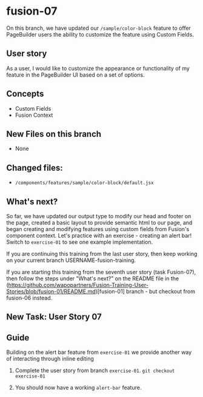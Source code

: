 # fusion-07

On this branch, we have updated our `/sample/color-block` feature to offer PageBuilder users the ability to customize the feature using Custom Fields.

## User story
As a user, I would like to customize the appearance or functionality of my feature in the PageBuilder UI based on a set of options.

## Concepts
- Custom Fields
- Fusion Context

## New Files on this branch
- None

## Changed files:
- `/components/features/sample/color-block/default.jsx`

## What's next?
So far, we have updated our output type to modify our head and footer on the page, created a basic layout to provide semantic html to our page, and began creating and modifying features using custom fields from
Fusion's component context. Let's practice with an exercise - creating an alert bar! Switch to `exercise-01` to see one example implementation.

If you are continuing this training from the last user story, then keep working on your current branch USERNAME-fusion-training.

If you are starting this training from the seventh user story (task Fusion-07), then follow the steps under "What's next?" on the README file in the (https://github.com/wapopartners/Fusion-Training-User-Stories/blob/fusion-01/README.md)[fusion-01] branch - but checkout from fusion-06 instead.

## New Task: User Story 07


## Guide
Building on the alert bar feature from `exercise-01` we provide another way of interacting through inline editing

1. Complete the user story from branch `exercise-01`. ```git checkout exercise-01```

2. You should now have a working `alert-bar` feature.